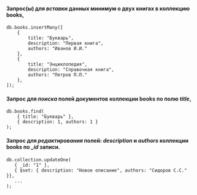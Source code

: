 #### Запрос(ы) для *вставки* данных минимум о двух книгах в коллекцию **books**,
```
db.books.insertMany([
    {
        title: "Букварь",
        description: "Первая книга",
        authors: "Иванов И.И."
    },
    {
        title: "Энциклопедия",
        description: "Справочная книга",
        authors: "Петров П.П."
    },
]);
```

#### Запрос для *поиска* полей документов коллекции **books** по полю *title*,
```
db.books.find(
    { title: "Букварь" },
    { description: 1, authors: 1 }
);
```

#### Запрос для *редактирования* полей: *description* и *authors* коллекции **books** по *_id* записи.
```
db.collection.updateOne(
   { _id: "1" },
   { $set: { description: "Новое описание", authors: "Сидоров С.С." }},
   ...
);
```